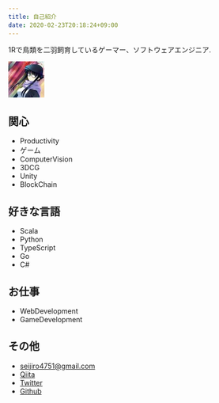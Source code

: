```yaml
---
title: 自己紹介
date: 2020-02-23T20:18:24+09:00
---
```


1Rで鳥類を二羽飼育しているゲーマー、ソフトウェアエンジニア.

![thumbnail](/images/profile.jpg)

## 関心
- Productivity
- ゲーム
- ComputerVision
- 3DCG
- Unity
- BlockChain

## 好きな言語
- Scala
- Python
- TypeScript
- Go
- C#

## お仕事
- WebDevelopment
- GameDevelopment

## その他
- seijiro4751@gmail.com
- [Qiita](https://qiita.com/ozw_sei)
- [Twitter](https://twitter.com/ozw_sei)
- [Github](https://github.com/ozw-sei/)
